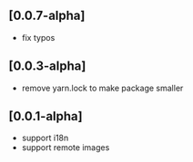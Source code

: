 ## [0.0.7-alpha]

* fix typos

## [0.0.3-alpha]

* remove yarn.lock to make package smaller

## [0.0.1-alpha]

* support i18n
* support remote images

